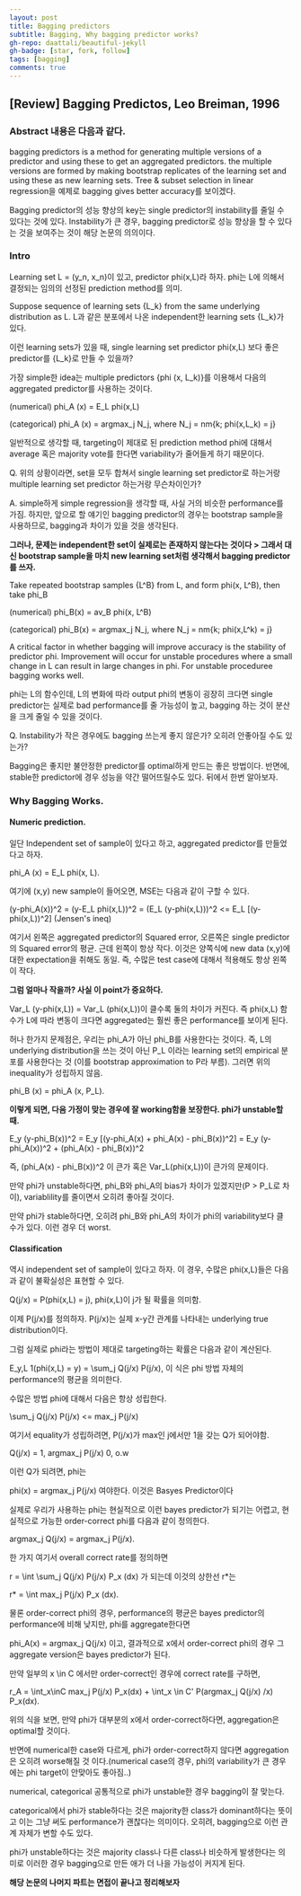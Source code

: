 ```yaml
---
layout: post
title: Bagging predictors
subtitle: Bagging, Why bagging predictor works?
gh-repo: daattali/beautiful-jekyll
gh-badge: [star, fork, follow]
tags: [bagging]
comments: true
---
```


## [Review] Bagging Predictos, Leo Breiman, 1996


### Abstract 내용은 다음과 같다.

bagging predictors is a method for generating multiple versions of a predictor and using these to get an aggregated predictors.
the multiple versions are formed by making bootstrap replicates of the learning set and using these as new learning sets.
Tree & subset selection in linear regression을 예제로 bagging gives better accuracy를 보이겠다.

Bagging predictor의 성능 향상의 key는 single predictor의 instability를 줄일 수 있다는 것에 있다.
Instability가 큰 경우, bagging predictor로 성능 향상을 할 수 있다는 것을 보여주는 것이 해당 논문의 의의이다.


### Intro

Learning set L = (y_n, x_n)이 있고, predictor phi(x,L)라 하자. phi는 L에 의해서 결정되는 임의의 선정된 prediction method를 의미.

Suppose sequence of learning sets {L_k} from the same underlying distribution as L. L과 같은 분포에서 나온 independent한 learning sets {L_k}가 있다. 

이런 learning sets가 있을 때, single learning set predictor phi(x,L) 보다 좋은 predictor를 {L_k}로 만들 수 있을까?

가장 simple한 idea는 multiple predictors {phi (x, L_k)}를 이용해서 다음의 aggregated predictor를 사용하는 것이다.

(numerical) phi_A (x) = E_L phi(x,L)

(categorical) phi_A (x) = argmax_j N_j, where N_j = nm{k; phi(x,L_k) = j}

일반적으로 생각할 때, targeting이 제대로 된 prediction method phi에 대해서 average 혹은 majority vote를 한다면 variability가 줄어들게 하기 때문이다.

Q. 위의 상황이라면, set을 모두 합쳐서 single learning set predictor로 하는거랑 multiple learning set predictor 하는거랑 무슨차이인가?

A. simple하게 simple regression을 생각할 때, 사실 거의 비슷한 performance를 가짐. 하지만, 앞으로 할 얘기인 bagging predictor의 경우는 bootstrap sample을 사용하므로, bagging과 차이가 있을 것을 생각된다. 

**그러나, 문제는 independent한 set이 실제로는 존재하지 않는다는 것이다 > 그래서 대신 bootstrap sample을 마치 new learning set처럼 생각해서 bagging predictor를 쓰자.**

Take repeated bootstrap samples {L^B} from L, and form phi(x, L^B), then take phi_B

(numerical) phi_B(x) = av_B phi(x, L^B)

(categorical) phi_B(x) = argmax_j N_j, where N_j = nm{k; phi(x,L^k) = j}

A critical factor in whether bagging will improve accuracy is the stability of predictor phi. Improvement will occur for unstable procedures where a small change in L can result in large changes in phi. For unstable proceduree bagging works well.

phi는 L의 함수인데, L의 변화에 따라 output phi의 변동이 굉장히 크다면 single predictor는 실제로 bad performance를 줄 가능성이 높고, bagging 하는 것이 분산을 크게 줄일 수 있을 것이다.

Q. Instability가 작은 경우에도 bagging 쓰는게 좋지 않은가? 오히려 안좋아질 수도 있는가?

Bagging은 좋지만 불안정한 predictor를 optimal하게 만드는 좋은 방법이다. 반면에, stable한 predictor에 경우 성능을 약간 떨어뜨릴수도 있다. 뒤에서 한번 알아보자.

### Why Bagging Works.

#### Numeric prediction.

일단 Independent set of sample이 있다고 하고, aggregated predictor를 만들었다고 하자.

phi_A (x)  = E_L phi(x, L).

여기에 (x,y) new sample이 들어오면, MSE는 다음과 같이 구할 수 있다.

(y-phi_A(x))^2 = (y-E_L phi(x,L))^2 = (E_L (y-phi(x,L)))^2 <= E_L [(y-phi(x,L))^2] (Jensen's ineq)

여기서 왼쪽은 aggregated predictor의 Squared error, 오른쪽은 single predictor의 Squared error의 평균. 근데 왼쪽이 항상 작다.
이것은 양쪽식에 new data (x,y)에 대한 expectation을 취해도 동일. 즉, 수많은 test case에 대해서 적용해도 항상 왼쪽이 작다.

**그럼 얼마나 작을까? 사실 이 point가 중요하다.**

Var_L (y-phi(x,L)) = Var_L (phi(x,L))이 클수록 둘의 차이가 커진다. 즉 phi(x,L) 함수가 L에 따라 변동이 크다면 aggregated는 훨씬 좋은 performance를 보이게 된다.  

허나 한가지 문제점은, 우리는 phi_A가 아닌 phi_B를 사용한다는 것이다. 즉, L의 underlying distribution을 쓰는 것이 아닌 P_L 이라는 learning set의 empirical 분포를 사용한다는 것 (이를 bootstrap approximation to P라 부름). 그러면 위의 inequality가 성립하지 않음.

phi_B (x) = phi_A (x, P_L).

**이렇게 되면, 다음 가정이 맞는 경우에 잘 working함을 보장한다. phi가 unstable할 때.**

E_y (y-phi_B(x))^2 = E_y [(y-phi_A(x) + phi_A(x) - phi_B(x))^2] =  E_y (y-phi_A(x))^2 + (phi_A(x) - phi_B(x))^2

즉, (phi_A(x) - phi_B(x))^2 이 큰가 혹은 Var_L(phi(x,L))이 큰가의 문제이다.   

만약 phi가 unstable하다면, phi_B와 phi_A의 bias가 차이가 있겠지만(P > P_L로 차이), variablility를 줄이면서 오히려 좋아질 것이다.

만약 phi가 stable하다면, 오히려 phi_B와 phi_A의 차이가 phi의 variability보다 클 수가 있다. 이런 경우 더 worst.



#### Classification

역시 independent set of sample이 있다고 하자. 이 경우, 수많은 phi(x,L)들은 다음과 같이 불확실성은 표현할 수 있다.

Q(j/x) = P(phi(x,L) = j), phi(x,L)이 j가 될 확률을 의미함.

이제 P(j/x)를 정의하자. P(j/x)는 실제 x-y간 관계를 나타내는 underlying true distribution이다.

그럼 실제로 phi라는 방법이 제대로 targeting하는 확률은 다음과 같이 계산된다.

E_y,L 1(phi(x,L) = y) = \sum_j Q(j/x) P(j/x), 이 식은 phi 방법 자체의 performance의 평균을 의미한다.


수많은 방법 phi에 대해서 다음은 항상 성립한다.

\sum_j Q(j/x) P(j/x) <= max_j P(j/x)

여기서 equality가 성립하려면, P(j/x)가 max인 j에서만 1을 갖는 Q가 되어야함. 

Q(j/x) = 1, argmax_j P(j/x)
         0, o.w

이런 Q가 되려면, phi는 

phi(x) = argmax_j P(j/x) 여야한다. 이것은 Basyes Predictor이다

실제로 우리가 사용하는 phi는 현실적으로 이런 bayes predictor가 되기는 어렵고, 현실적으로 가능한 order-correct phi를 다음과 같이 정의한다.

argmax_j Q(j/x) = argmax_j P(j/x).

한 가지 여기서 overall correct rate를 정의하면

r = \int  \sum_j Q(j/x) P(j/x) P_x (dx) 가 되는데 이것의 상한선 r*는

r* = \int max_j P(j/x) P_x (dx).

물론 order-correct phi의 경우, performance의 평균은 bayes predictor의 performance에 비해 낮지만, phi를 aggregate한다면

phi_A(x) = argmax_j Q(j/x) 이고, 결과적으로 x에서 order-correct phi의 경우 그 aggregate version은 bayes predictor가 된다.

만약 일부의 x \in C 에서만 order-correct인 경우에 correct rate를 구하면, 

r_A = \int_x\inC max_j P(j/x) P_x(dx) + \int_x \in C' P(argmax_j Q(j/x) /x) P_x(dx).

위의 식을 보면, 만약 phi가 대부분의 x에서 order-correct하다면, aggregation은 optimal할 것이다.

반면에 numerical한 case와 다르게, phi가 order-correct하지 않다면 aggregation은 오히려 worse해질 것 이다.(numerical case의 경우, phi의 variability가 큰 경우에는 phi target이 안맞아도 좋아짐..)

numerical, categorical 공통적으로 phi가 unstable한 경우 bagging이 잘 맞는다. 

categorical에서 phi가 stable하다는 것은 majority한 class가 dominant하다는 뜻이고 이는 그냥 써도 performance가 괜찮다는 의미이다. 오히려, bagging으로 이런 관계 자체가 변할 수도 있다.

phi가 unstable하다는 것은 majority class나 다른 class나 비슷하게 발생한다는 의미로 이러한 경우 bagging으로 만든 애가 더 나을 가능성이 커지게 된다. 


**해당 논문의 나머지 파트는 면접이 끝나고 정리해보자**
